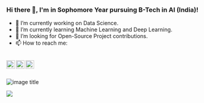 ### Hi there 👋, I'm in Sophomore Year pursuing B-Tech in AI (India)!

- 🔭 I’m currently working on Data Science.
- 🌱 I’m currently learning Machine Learning and Deep Learning.
- 👯 I’m looking for Open-Source Project contributions.
- 📫 How to reach me: 


<br/>

<a href="https://twitter.com/Ashish25017093?s=08">
  <img align="left" alt="Ashish Kotecha| Twitter" width="22px" src="https://cdn.jsdelivr.net/npm/simple-icons@v3/icons/twitter.svg" />
</a>
<a href="https://www.linkedin.com/in/ashish-kotecha-24033a19a">
  <img align="left" alt="Linkedin" width="22px" src="https://cdn.jsdelivr.net/npm/simple-icons@v3/icons/linkedin.svg" />
</a>

<a href="https://www.instagram.com/ashish__ai">
  <img align="left" alt="Instagram" width="22px" src="https://cdn.jsdelivr.net/npm/simple-icons@v3/icons/instagram.svg" />
</a>

<br />
<br />

![image title](https://rushter.com/counter.svg) 




<img src="https://github-readme-stats.vercel.app/api?username=ashishkotecha&&show_icons=true&title_color=ffffff&icon_color=bb2acf&text_color=daf7dc&bg_color=151515">


